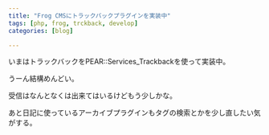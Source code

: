 ```yaml
---
title: "Frog CMSにトラックバックプラグインを実装中"
tags: [php, frog, trckback, develop]
categories: [blog]

---
```


いまはトラックバックをPEAR::Services_Trackbackを使って実装中。

うーん結構めんどい。

受信はなんとなくは出来てはいるけどもう少しかな。

あと日記に使っているアーカイブプラグインもタグの検索とかを少し直したい気がする。